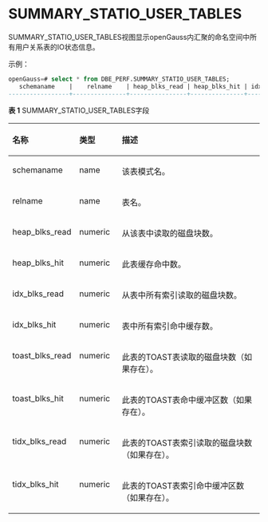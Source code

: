 # SUMMARY\_STATIO\_USER\_TABLES

SUMMARY\_STATIO\_USER\_TABLES视图显示openGauss内汇聚的命名空间中所有用户关系表的IO状态信息。

示例：
```sql
openGauss=# select * from DBE_PERF.SUMMARY_STATIO_USER_TABLES;
   schemaname    |    relname    | heap_blks_read | heap_blks_hit | idx_blks_read | idx_blks_hit | toast_blks_read | toast_blks_hit | tidx_blks_read | tidx_blks_hit 
-----------------+---------------+----------------+---------------+---------------+--------------+-----------------+----------------+----------------+---------------
```

**表 1**  SUMMARY\_STATIO\_USER\_TABLES字段

<a name="zh-cn_topic_0237122670_table9806345859"></a>
<table><thead align="left"><tr id="zh-cn_topic_0237122670_row1193413457510"><th class="cellrowborder" valign="top" width="19.62%" id="mcps1.2.4.1.1"><p id="zh-cn_topic_0237122670_p99341451857"><a name="zh-cn_topic_0237122670_p99341451857"></a><a name="zh-cn_topic_0237122670_p99341451857"></a><strong id="zh-cn_topic_0237122670_b693415451050"><a name="zh-cn_topic_0237122670_b693415451050"></a><a name="zh-cn_topic_0237122670_b693415451050"></a>名称</strong></p>
</th>
<th class="cellrowborder" valign="top" width="17.19%" id="mcps1.2.4.1.2"><p id="zh-cn_topic_0237122670_p59341645658"><a name="zh-cn_topic_0237122670_p59341645658"></a><a name="zh-cn_topic_0237122670_p59341645658"></a><strong id="zh-cn_topic_0237122670_b11934144511514"><a name="zh-cn_topic_0237122670_b11934144511514"></a><a name="zh-cn_topic_0237122670_b11934144511514"></a>类型</strong></p>
</th>
<th class="cellrowborder" valign="top" width="63.190000000000005%" id="mcps1.2.4.1.3"><p id="zh-cn_topic_0237122670_p209341459514"><a name="zh-cn_topic_0237122670_p209341459514"></a><a name="zh-cn_topic_0237122670_p209341459514"></a><strong id="zh-cn_topic_0237122670_b59348453517"><a name="zh-cn_topic_0237122670_b59348453517"></a><a name="zh-cn_topic_0237122670_b59348453517"></a>描述</strong></p>
</th>
</tr>
</thead>
<tbody><tr id="zh-cn_topic_0237122670_row79349459519"><td class="cellrowborder" valign="top" width="19.62%" headers="mcps1.2.4.1.1 "><p id="zh-cn_topic_0237122670_p8934194520513"><a name="zh-cn_topic_0237122670_p8934194520513"></a><a name="zh-cn_topic_0237122670_p8934194520513"></a>schemaname</p>
</td>
<td class="cellrowborder" valign="top" width="17.19%" headers="mcps1.2.4.1.2 "><p id="zh-cn_topic_0237122670_p293512451519"><a name="zh-cn_topic_0237122670_p293512451519"></a><a name="zh-cn_topic_0237122670_p293512451519"></a>name</p>
</td>
<td class="cellrowborder" valign="top" width="63.190000000000005%" headers="mcps1.2.4.1.3 "><p id="zh-cn_topic_0237122670_p293510455519"><a name="zh-cn_topic_0237122670_p293510455519"></a><a name="zh-cn_topic_0237122670_p293510455519"></a>该表模式名。</p>
</td>
</tr>
<tr id="zh-cn_topic_0237122670_row1935845251"><td class="cellrowborder" valign="top" width="19.62%" headers="mcps1.2.4.1.1 "><p id="zh-cn_topic_0237122670_p1793518451759"><a name="zh-cn_topic_0237122670_p1793518451759"></a><a name="zh-cn_topic_0237122670_p1793518451759"></a>relname</p>
</td>
<td class="cellrowborder" valign="top" width="17.19%" headers="mcps1.2.4.1.2 "><p id="zh-cn_topic_0237122670_p09351451159"><a name="zh-cn_topic_0237122670_p09351451159"></a><a name="zh-cn_topic_0237122670_p09351451159"></a>name</p>
</td>
<td class="cellrowborder" valign="top" width="63.190000000000005%" headers="mcps1.2.4.1.3 "><p id="zh-cn_topic_0237122670_p59355452051"><a name="zh-cn_topic_0237122670_p59355452051"></a><a name="zh-cn_topic_0237122670_p59355452051"></a>表名。</p>
</td>
</tr>
<tr id="zh-cn_topic_0237122670_row6935134513515"><td class="cellrowborder" valign="top" width="19.62%" headers="mcps1.2.4.1.1 "><p id="zh-cn_topic_0237122670_p12935164518514"><a name="zh-cn_topic_0237122670_p12935164518514"></a><a name="zh-cn_topic_0237122670_p12935164518514"></a>heap_blks_read</p>
</td>
<td class="cellrowborder" valign="top" width="17.19%" headers="mcps1.2.4.1.2 "><p id="zh-cn_topic_0237122670_p1493514452516"><a name="zh-cn_topic_0237122670_p1493514452516"></a><a name="zh-cn_topic_0237122670_p1493514452516"></a>numeric</p>
</td>
<td class="cellrowborder" valign="top" width="63.190000000000005%" headers="mcps1.2.4.1.3 "><p id="zh-cn_topic_0237122670_p1493694514515"><a name="zh-cn_topic_0237122670_p1493694514515"></a><a name="zh-cn_topic_0237122670_p1493694514515"></a>从该表中读取的磁盘块数。</p>
</td>
</tr>
<tr id="zh-cn_topic_0237122670_row493634517518"><td class="cellrowborder" valign="top" width="19.62%" headers="mcps1.2.4.1.1 "><p id="zh-cn_topic_0237122670_p993614520510"><a name="zh-cn_topic_0237122670_p993614520510"></a><a name="zh-cn_topic_0237122670_p993614520510"></a>heap_blks_hit</p>
</td>
<td class="cellrowborder" valign="top" width="17.19%" headers="mcps1.2.4.1.2 "><p id="zh-cn_topic_0237122670_p2093611451853"><a name="zh-cn_topic_0237122670_p2093611451853"></a><a name="zh-cn_topic_0237122670_p2093611451853"></a>numeric</p>
</td>
<td class="cellrowborder" valign="top" width="63.190000000000005%" headers="mcps1.2.4.1.3 "><p id="zh-cn_topic_0237122670_p29361451951"><a name="zh-cn_topic_0237122670_p29361451951"></a><a name="zh-cn_topic_0237122670_p29361451951"></a>此表缓存命中数。</p>
</td>
</tr>
<tr id="zh-cn_topic_0237122670_row793617451457"><td class="cellrowborder" valign="top" width="19.62%" headers="mcps1.2.4.1.1 "><p id="zh-cn_topic_0237122670_p16936104520519"><a name="zh-cn_topic_0237122670_p16936104520519"></a><a name="zh-cn_topic_0237122670_p16936104520519"></a>idx_blks_read</p>
</td>
<td class="cellrowborder" valign="top" width="17.19%" headers="mcps1.2.4.1.2 "><p id="zh-cn_topic_0237122670_p39361645252"><a name="zh-cn_topic_0237122670_p39361645252"></a><a name="zh-cn_topic_0237122670_p39361645252"></a>numeric</p>
</td>
<td class="cellrowborder" valign="top" width="63.190000000000005%" headers="mcps1.2.4.1.3 "><p id="zh-cn_topic_0237122670_p129364451859"><a name="zh-cn_topic_0237122670_p129364451859"></a><a name="zh-cn_topic_0237122670_p129364451859"></a>从表中所有索引读取的磁盘块数。</p>
</td>
</tr>
<tr id="zh-cn_topic_0237122670_row1693620453512"><td class="cellrowborder" valign="top" width="19.62%" headers="mcps1.2.4.1.1 "><p id="zh-cn_topic_0237122670_p1793794519520"><a name="zh-cn_topic_0237122670_p1793794519520"></a><a name="zh-cn_topic_0237122670_p1793794519520"></a>idx_blks_hit</p>
</td>
<td class="cellrowborder" valign="top" width="17.19%" headers="mcps1.2.4.1.2 "><p id="zh-cn_topic_0237122670_p149371545554"><a name="zh-cn_topic_0237122670_p149371545554"></a><a name="zh-cn_topic_0237122670_p149371545554"></a>numeric</p>
</td>
<td class="cellrowborder" valign="top" width="63.190000000000005%" headers="mcps1.2.4.1.3 "><p id="zh-cn_topic_0237122670_p993717456520"><a name="zh-cn_topic_0237122670_p993717456520"></a><a name="zh-cn_topic_0237122670_p993717456520"></a>表中所有索引命中缓存数。</p>
</td>
</tr>
<tr id="zh-cn_topic_0237122670_row1793716451452"><td class="cellrowborder" valign="top" width="19.62%" headers="mcps1.2.4.1.1 "><p id="zh-cn_topic_0237122670_p99377451459"><a name="zh-cn_topic_0237122670_p99377451459"></a><a name="zh-cn_topic_0237122670_p99377451459"></a>toast_blks_read</p>
</td>
<td class="cellrowborder" valign="top" width="17.19%" headers="mcps1.2.4.1.2 "><p id="zh-cn_topic_0237122670_p69371045456"><a name="zh-cn_topic_0237122670_p69371045456"></a><a name="zh-cn_topic_0237122670_p69371045456"></a>numeric</p>
</td>
<td class="cellrowborder" valign="top" width="63.190000000000005%" headers="mcps1.2.4.1.3 "><p id="zh-cn_topic_0237122670_p893714515510"><a name="zh-cn_topic_0237122670_p893714515510"></a><a name="zh-cn_topic_0237122670_p893714515510"></a>此表的TOAST表读取的磁盘块数（如果存在）。</p>
</td>
</tr>
<tr id="zh-cn_topic_0237122670_row179370451955"><td class="cellrowborder" valign="top" width="19.62%" headers="mcps1.2.4.1.1 "><p id="zh-cn_topic_0237122670_p12938124517512"><a name="zh-cn_topic_0237122670_p12938124517512"></a><a name="zh-cn_topic_0237122670_p12938124517512"></a>toast_blks_hit</p>
</td>
<td class="cellrowborder" valign="top" width="17.19%" headers="mcps1.2.4.1.2 "><p id="zh-cn_topic_0237122670_p1293894513514"><a name="zh-cn_topic_0237122670_p1293894513514"></a><a name="zh-cn_topic_0237122670_p1293894513514"></a>numeric</p>
</td>
<td class="cellrowborder" valign="top" width="63.190000000000005%" headers="mcps1.2.4.1.3 "><p id="zh-cn_topic_0237122670_p17938194513510"><a name="zh-cn_topic_0237122670_p17938194513510"></a><a name="zh-cn_topic_0237122670_p17938194513510"></a>此表的TOAST表命中缓冲区数（如果存在）。</p>
</td>
</tr>
<tr id="zh-cn_topic_0237122670_row1393874512517"><td class="cellrowborder" valign="top" width="19.62%" headers="mcps1.2.4.1.1 "><p id="zh-cn_topic_0237122670_p793815451954"><a name="zh-cn_topic_0237122670_p793815451954"></a><a name="zh-cn_topic_0237122670_p793815451954"></a>tidx_blks_read</p>
</td>
<td class="cellrowborder" valign="top" width="17.19%" headers="mcps1.2.4.1.2 "><p id="zh-cn_topic_0237122670_p1693812451854"><a name="zh-cn_topic_0237122670_p1693812451854"></a><a name="zh-cn_topic_0237122670_p1693812451854"></a>numeric</p>
</td>
<td class="cellrowborder" valign="top" width="63.190000000000005%" headers="mcps1.2.4.1.3 "><p id="zh-cn_topic_0237122670_p893814451659"><a name="zh-cn_topic_0237122670_p893814451659"></a><a name="zh-cn_topic_0237122670_p893814451659"></a>此表的TOAST表索引读取的磁盘块数（如果存在）。</p>
</td>
</tr>
<tr id="zh-cn_topic_0237122670_row14938164513520"><td class="cellrowborder" valign="top" width="19.62%" headers="mcps1.2.4.1.1 "><p id="zh-cn_topic_0237122670_p149381545856"><a name="zh-cn_topic_0237122670_p149381545856"></a><a name="zh-cn_topic_0237122670_p149381545856"></a>tidx_blks_hit</p>
</td>
<td class="cellrowborder" valign="top" width="17.19%" headers="mcps1.2.4.1.2 "><p id="zh-cn_topic_0237122670_p139381045154"><a name="zh-cn_topic_0237122670_p139381045154"></a><a name="zh-cn_topic_0237122670_p139381045154"></a>numeric</p>
</td>
<td class="cellrowborder" valign="top" width="63.190000000000005%" headers="mcps1.2.4.1.3 "><p id="zh-cn_topic_0237122670_p5939345853"><a name="zh-cn_topic_0237122670_p5939345853"></a><a name="zh-cn_topic_0237122670_p5939345853"></a>此表的TOAST表索引命中缓冲区数（如果存在）。</p>
</td>
</tr>
</tbody>
</table>

